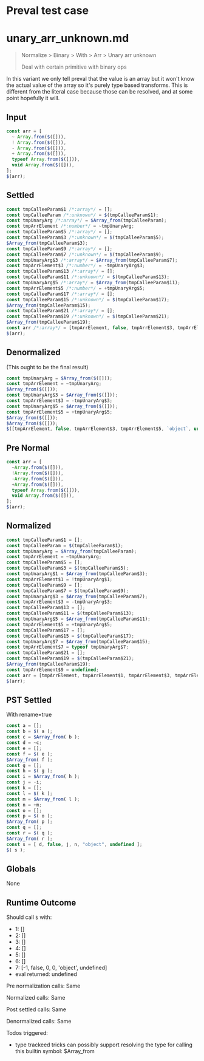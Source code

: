 # Preval test case

# unary_arr_unknown.md

> Normalize > Binary > With > Arr > Unary arr unknown
>
> Deal with certain primitive with binary ops

In this variant we only tell preval that the value is an array
but it won't know the actual value of the array so it's purely
type based transforms.
This is different from the literal case because those can be
resolved, and at some point hopefully it will.

## Input

`````js filename=intro
const arr = [
  ~ Array.from($([])),
  ! Array.from($([])),
  - Array.from($([])),
  + Array.from($([])),
  typeof Array.from($([])),
  void Array.from($([])),
];
$(arr);
`````

## Settled


`````js filename=intro
const tmpCalleeParam$1 /*:array*/ = [];
const tmpCalleeParam /*:unknown*/ = $(tmpCalleeParam$1);
const tmpUnaryArg /*:array*/ = $Array_from(tmpCalleeParam);
const tmpArrElement /*:number*/ = ~tmpUnaryArg;
const tmpCalleeParam$5 /*:array*/ = [];
const tmpCalleeParam$3 /*:unknown*/ = $(tmpCalleeParam$5);
$Array_from(tmpCalleeParam$3);
const tmpCalleeParam$9 /*:array*/ = [];
const tmpCalleeParam$7 /*:unknown*/ = $(tmpCalleeParam$9);
const tmpUnaryArg$3 /*:array*/ = $Array_from(tmpCalleeParam$7);
const tmpArrElement$3 /*:number*/ = -tmpUnaryArg$3;
const tmpCalleeParam$13 /*:array*/ = [];
const tmpCalleeParam$11 /*:unknown*/ = $(tmpCalleeParam$13);
const tmpUnaryArg$5 /*:array*/ = $Array_from(tmpCalleeParam$11);
const tmpArrElement$5 /*:number*/ = +tmpUnaryArg$5;
const tmpCalleeParam$17 /*:array*/ = [];
const tmpCalleeParam$15 /*:unknown*/ = $(tmpCalleeParam$17);
$Array_from(tmpCalleeParam$15);
const tmpCalleeParam$21 /*:array*/ = [];
const tmpCalleeParam$19 /*:unknown*/ = $(tmpCalleeParam$21);
$Array_from(tmpCalleeParam$19);
const arr /*:array*/ = [tmpArrElement, false, tmpArrElement$3, tmpArrElement$5, `object`, undefined];
$(arr);
`````

## Denormalized
(This ought to be the final result)

`````js filename=intro
const tmpUnaryArg = $Array_from($([]));
const tmpArrElement = ~tmpUnaryArg;
$Array_from($([]));
const tmpUnaryArg$3 = $Array_from($([]));
const tmpArrElement$3 = -tmpUnaryArg$3;
const tmpUnaryArg$5 = $Array_from($([]));
const tmpArrElement$5 = +tmpUnaryArg$5;
$Array_from($([]));
$Array_from($([]));
$([tmpArrElement, false, tmpArrElement$3, tmpArrElement$5, `object`, undefined]);
`````

## Pre Normal


`````js filename=intro
const arr = [
  ~Array.from($([])),
  !Array.from($([])),
  -Array.from($([])),
  +Array.from($([])),
  typeof Array.from($([])),
  void Array.from($([])),
];
$(arr);
`````

## Normalized


`````js filename=intro
const tmpCalleeParam$1 = [];
const tmpCalleeParam = $(tmpCalleeParam$1);
const tmpUnaryArg = $Array_from(tmpCalleeParam);
const tmpArrElement = ~tmpUnaryArg;
const tmpCalleeParam$5 = [];
const tmpCalleeParam$3 = $(tmpCalleeParam$5);
const tmpUnaryArg$1 = $Array_from(tmpCalleeParam$3);
const tmpArrElement$1 = !tmpUnaryArg$1;
const tmpCalleeParam$9 = [];
const tmpCalleeParam$7 = $(tmpCalleeParam$9);
const tmpUnaryArg$3 = $Array_from(tmpCalleeParam$7);
const tmpArrElement$3 = -tmpUnaryArg$3;
const tmpCalleeParam$13 = [];
const tmpCalleeParam$11 = $(tmpCalleeParam$13);
const tmpUnaryArg$5 = $Array_from(tmpCalleeParam$11);
const tmpArrElement$5 = +tmpUnaryArg$5;
const tmpCalleeParam$17 = [];
const tmpCalleeParam$15 = $(tmpCalleeParam$17);
const tmpUnaryArg$7 = $Array_from(tmpCalleeParam$15);
const tmpArrElement$7 = typeof tmpUnaryArg$7;
const tmpCalleeParam$21 = [];
const tmpCalleeParam$19 = $(tmpCalleeParam$21);
$Array_from(tmpCalleeParam$19);
const tmpArrElement$9 = undefined;
const arr = [tmpArrElement, tmpArrElement$1, tmpArrElement$3, tmpArrElement$5, tmpArrElement$7, tmpArrElement$9];
$(arr);
`````

## PST Settled
With rename=true

`````js filename=intro
const a = [];
const b = $( a );
const c = $Array_from( b );
const d = ~c;
const e = [];
const f = $( e );
$Array_from( f );
const g = [];
const h = $( g );
const i = $Array_from( h );
const j = -i;
const k = [];
const l = $( k );
const m = $Array_from( l );
const n = +m;
const o = [];
const p = $( o );
$Array_from( p );
const q = [];
const r = $( q );
$Array_from( r );
const s = [ d, false, j, n, "object", undefined ];
$( s );
`````

## Globals

None

## Runtime Outcome

Should call `$` with:
 - 1: []
 - 2: []
 - 3: []
 - 4: []
 - 5: []
 - 6: []
 - 7: [-1, false, 0, 0, 'object', undefined]
 - eval returned: undefined

Pre normalization calls: Same

Normalized calls: Same

Post settled calls: Same

Denormalized calls: Same

Todos triggered:
- type trackeed tricks can possibly support resolving the type for calling this builtin symbol: $Array_from
